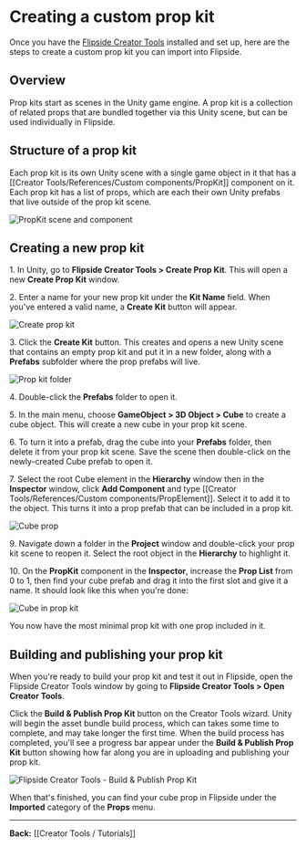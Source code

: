 # Creating a custom prop kit

Once you have the [Flipside Creator Tools](/docs/2023.2/creator-tools) installed and set up, here are the steps to create a custom prop kit you can import into Flipside.

## Overview

Prop kits start as scenes in the Unity game engine. A prop kit is a collection of related props that are bundled together via this Unity scene, but can be used individually in Flipside.

## Structure of a prop kit

Each prop kit is its own Unity scene with a single game object in it that has a [[Creator Tools/References/Custom components/PropKit]] component on it. Each prop kit has a list of props, which are each their own Unity prefabs that live outside of the prop kit scene.

![PropKit scene and component](https://flipside.nyc3.cdn.digitaloceanspaces.com/docs/screenshots/propkit-hierarchy-and-component.png)

## Creating a new prop kit

1\. In Unity, go to **Flipside Creator Tools > Create Prop Kit**. This will open a new **Create Prop Kit** window.

2\. Enter a name for your new prop kit under the **Kit Name** field. When you've entered a valid name, a **Create Kit** button will appear.

![Create prop kit](https://flipside.nyc3.cdn.digitaloceanspaces.com/docs/screenshots/create-prop-kit.png)

3\. Click the **Create Kit** button. This creates and opens a new Unity scene that contains an empty prop kit and put it in a new folder, along with a **Prefabs** subfolder where the prop prefabs will live.

![Prop kit folder](https://flipside.nyc3.cdn.digitaloceanspaces.com/docs/screenshots/prop-kit-folder.png)

4\. Double-click the **Prefabs** folder to open it.

5\. In the main menu, choose **GameObject > 3D Object > Cube** to create a cube object. This will create a new cube in your prop kit scene.

6\. To turn it into a prefab, drag the cube into your **Prefabs** folder, then delete it from your prop kit scene. Save the scene then double-click on the newly-created Cube prefab to open it.

7\. Select the root Cube element in the **Hierarchy** window then in the **Inspector** window, click **Add Component** and type [[Creator Tools/References/Custom components/PropElement]]. Select it to add it to the object. This turns it into a prop prefab that can be included in a prop kit.

![Cube prop](https://flipside.nyc3.cdn.digitaloceanspaces.com/docs/screenshots/cube-prop.png)

9\. Navigate down a folder in the **Project** window and double-click your prop kit scene to reopen it. Select the root object in the **Hierarchy** to highlight it.

10\. On the **PropKit** component in the **Inspector**, increase the **Prop List** from 0 to 1, then find your cube prefab and drag it into the first slot and give it a name. It should look like this when you're done:

![Cube in prop kit](https://flipside.nyc3.cdn.digitaloceanspaces.com/docs/screenshots/cube-in-prop-kit.png)

You now have the most minimal prop kit with one prop included in it.

## Building and publishing your prop kit

When you're ready to build your prop kit and test it out in Flipside, open the Flipside Creator Tools window by going to **Flipside Creator Tools > Open Creator Tools**.

Click the **Build & Publish Prop Kit** button on the Creator Tools wizard. Unity will begin the asset bundle build process, which can takes some time to complete, and may take longer the first time. When the build process has completed,  you'll see a progress bar appear under the **Build & Publish Prop Kit** button showing how far along you are in uploading and publishing your prop kit.

![Flipside Creator Tools - Build & Publish Prop Kit](https://flipside.nyc3.cdn.digitaloceanspaces.com/docs/2023.1/CT_prop-kit-window.png)

When that's finished, you can find your cube prop in Flipside under the **Imported** category of the **Props** menu.

---

**Back:** [[Creator Tools / Tutorials]]
